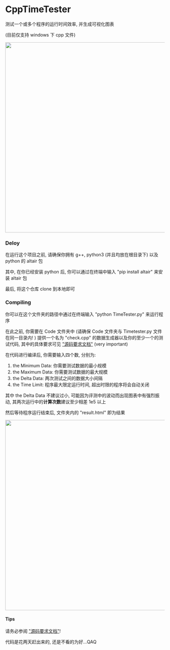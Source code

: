 # CppTimeTester

测试一个或多个程序的运行时间效率, 并生成可视化图表

(目前仅支持 windows 下 cpp 文件)

<img src="https://i.loli.net/2020/04/04/M2ecpXxJCPADST9.png" width="600" hegiht="300" align=center />

### Deloy

在运行这个项目之前, 请确保你拥有 g++,  python3 (并且均放在根目录下) 以及 python 的 altair 包

其中, 在你已经安装 python 后, 你可以通过在终端中输入 "pip install altair" 来安装 altair 包

最后, 将这个仓库 clone 到本地即可

### Compiling

你可以在这个文件夹的路径中通过在终端输入 "python TimeTester.py" 来运行程序

在此之前, 你需要在 Code 文件夹中 (请确保 Code 文件夹与 Timetester.py 文件在同一目录内! ) 提供一个名为 "check.cpp" 的数据生成器以及你的至少一个的测试代码, 其中的具体要求可见 ["源码要求文档"](Code\readme.md) (very important)

在代码进行编译后, 你需要输入四个数, 分别为:

1. the Minimum Data: 你需要测试数据的最小规模
2. the Maximum Data: 你需要测试数据的最大规模
3. the Delta Data: 两次测试之间的数据大小间隔
4. the Time Limit: 程序最大限定运行时间, 超出时限的程序将会自动关闭

其中 the Delta Data 不建议过小, 可能因为评测中的波动而出现图表中有强烈振动, 其两次运行中的**计算次数**建议至少相差 1e5 以上

然后等待程序运行结束后, 文件夹内的 "result.html" 即为结果

<img src="https://i.loli.net/2020/04/02/4ZMAslS6Uw2RbFn.gif" width="600" hegiht="300" align=center />

#### Tips

请务必参阅 ["源码要求文档"](Code\readme.md)!

代码是花两天赶出来的, 还是不看的为好...QAQ
